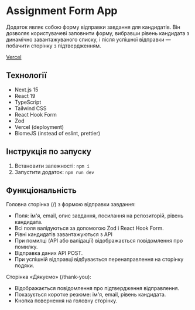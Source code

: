 # Assignment Form App

Додаток являє собою форму відправки завдання для кандидатів. Він дозволяє користувачеві заповнити форму, вибравши рівень кандидата з динамічно завантажуваного списку, і після успішної відправки — побачити сторінку з підтвердженням.

[Vercel](https://nextjs-form-wpav.vercel.app/)

## Технології
- Next.js 15
- React 19
- TypeScript
- Tailwind CSS
- React Hook Form
- Zod
- Vercel (deployment)
- BiomeJS (instead of eslint, prettier)

## Інструкція по запуску
1. Встановити залежності: `npm i`
2. Запустити додаток: `npm run dev`

## Функціональність
Головна сторінка (/) з формою відправки завдання:
- Поля: ім'я, email, опис завдання, посилання на репозиторій, рівень кандидата.
- Всі поля валідуються за допомогою Zod і React Hook Form.
- Рівні кандидатів завантажуються з API
- При помилці (API або валідації) відображається повідомлення про помилку.
- Відправка даних API POST.
- При успішній відправці відбувається перенаправлення на сторінку подяки.

Сторінка «Дякуємо» (/thank-you):
- Відображається повідомлення про підтвердження відправлення.
- Показується коротке резюме: ім'я, email, рівень кандидата.
- Кнопка повернення на головну сторінку.
